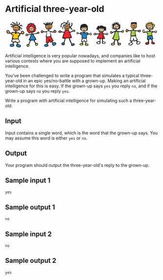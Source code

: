 # Artificial three-year-old
![](../images/artifi.png)

Artificial intelligence is very popular nowadays, and companies like to host
various contests where you are supposed to implement an artificial
intelligence.

You've been challenged to write a program that simulates a typical
three-year-old in an epic yes/no-battle with a grown-up. Making an artificial
intelligence for this is easy. If the grown-up says `yes` you reply `no`, and
if the grown-up says `no` you reply `yes`.

Write a program with artificial intelligence for simulating such a
three-year-old.

## Input
Input contains a single word, which is the word that the grown-up says. You may
assume this word is either `yes` or `no`.

## Output
Your program should output the three-year-old's reply to the grown-up.

## Sample input 1
```
yes
```

## Sample output 1
```
no
```

## Sample input 2
```
no
```

## Sample output 2
```
yes
```
